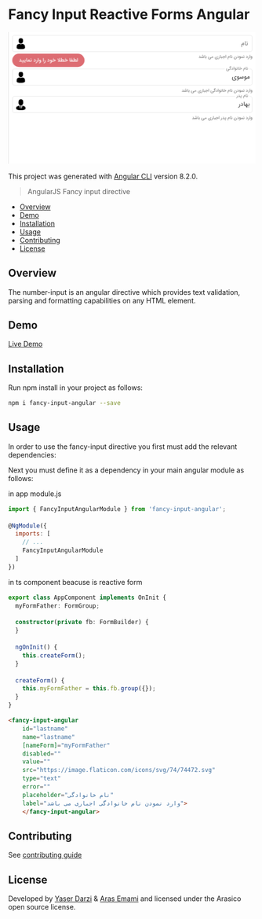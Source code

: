 # Fancy Input Reactive Forms Angular

![alt text](https://raw.githubusercontent.com/arasico/fancy-input-angular/style-review/src/assets/img/sample.png "Fancy Input Reactive Forms Angular ")


This project was generated with [Angular CLI](https://github.com/angular/angular-cli) version 8.2.0.
 

> AngularJS Fancy input directive

* [Overview](#overview)
* [Demo](#)
* [Installation](#installation)
* [Usage](#usage)
* [Contributing](.github/CONTRIBUTING.md)
* [License](#license)

<a name="overview"></a>
## Overview
The number-input is an angular directive which provides text validation, parsing and formatting capabilities
on any HTML element.

## Demo
[Live Demo](https://github.io/)


<a name="installation"></a>
## Installation
Run npm install in your project as follows:

```sh
npm i fancy-input-angular --save
```

<a name="usage"></a>
## Usage
In order to use the fancy-input directive you first must add the relevant dependencies:

Next you must define it as a dependency in your main angular module as follows:

in app module.js

```js
import { FancyInputAngularModule } from 'fancy-input-angular';

@NgModule({
  imports: [
    // ...
    FancyInputAngularModule
  ]
})
```

in ts component beacuse is reactive form 
```ts
export class AppComponent implements OnInit {
  myFormFather: FormGroup;

  constructor(private fb: FormBuilder) {
  }

  ngOnInit() {
    this.createForm();
  }

  createForm() {
    this.myFormFather = this.fb.group({});
  }
}

```

```html
<fancy-input-angular
    id="lastname"
    name="lastname"
    [nameForm]="myFormFather"
    disabled=""
    value=""
    src="https://image.flaticon.com/icons/svg/74/74472.svg"
    type="text"
    error=""
    placeholder="نام خانوادگی"
    label="وارد نمودن نام خانوادگی اجباری می باشد">
    </fancy-input-angular>
```

## Contributing
See [contributing guide](.github/CONTRIBUTING.md)

<a name="license"></a>
## License
Developed by [Yaser Darzi](https://github.com/yaserdarzi) & [Aras Emami](https://github.com/arasemami) and licensed under the Arasico open source license.


